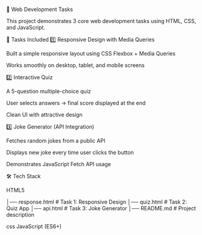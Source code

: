 🚀 Web Development Tasks

This project demonstrates 3 core web development tasks using HTML, CSS, and JavaScript.

📌 Tasks Included
1️⃣ Responsive Design with Media Queries

Built a simple responsive layout using CSS Flexbox + Media Queries

Works smoothly on desktop, tablet, and mobile screens

2️⃣ Interactive Quiz

A 5-question multiple-choice quiz

User selects answers → final score displayed at the end

Clean UI with attractive design

3️⃣ Joke Generator (API Integration)

Fetches random jokes from a public API

Displays new joke every time user clicks the button

Demonstrates JavaScript Fetch API usage

🛠️ Tech Stack

HTML5


│── response.html     # Task 1: Responsive Design
│── quiz.html         # Task 2: Quiz App
│── api.html          # Task 3: Joke Generator
│── README.md         # Project description

css
JavaScript (ES6+)
